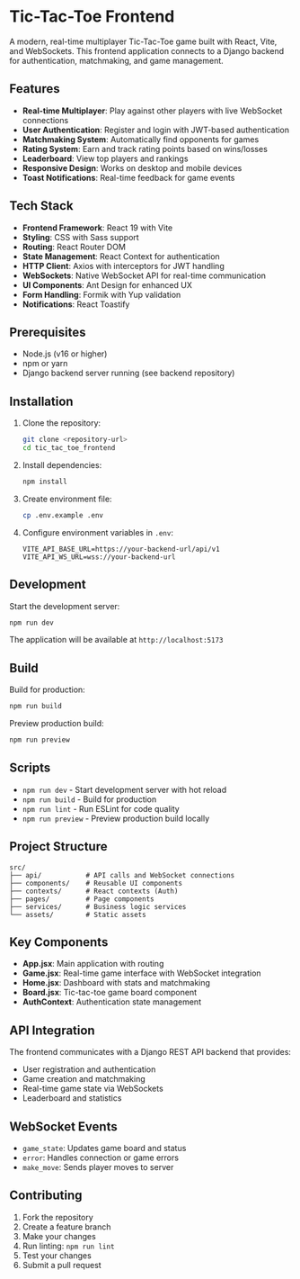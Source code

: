 # Tic-Tac-Toe Frontend

A modern, real-time multiplayer Tic-Tac-Toe game built with React, Vite, and WebSockets. This frontend application connects to a Django backend for authentication, matchmaking, and game management.

## Features

- **Real-time Multiplayer**: Play against other players with live WebSocket connections
- **User Authentication**: Register and login with JWT-based authentication
- **Matchmaking System**: Automatically find opponents for games
- **Rating System**: Earn and track rating points based on wins/losses
- **Leaderboard**: View top players and rankings
- **Responsive Design**: Works on desktop and mobile devices
- **Toast Notifications**: Real-time feedback for game events

## Tech Stack

- **Frontend Framework**: React 19 with Vite
- **Styling**: CSS with Sass support
- **Routing**: React Router DOM
- **State Management**: React Context for authentication
- **HTTP Client**: Axios with interceptors for JWT handling
- **WebSockets**: Native WebSocket API for real-time communication
- **UI Components**: Ant Design for enhanced UX
- **Form Handling**: Formik with Yup validation
- **Notifications**: React Toastify

## Prerequisites

- Node.js (v16 or higher)
- npm or yarn
- Django backend server running (see backend repository)

## Installation

1. Clone the repository:
   ```bash
   git clone <repository-url>
   cd tic_tac_toe_frontend
   ```

2. Install dependencies:
   ```bash
   npm install
   ```

3. Create environment file:
   ```bash
   cp .env.example .env
   ```

4. Configure environment variables in `.env`:
   ```
   VITE_API_BASE_URL=https://your-backend-url/api/v1
   VITE_API_WS_URL=wss://your-backend-url
   ```

## Development

Start the development server:
```bash
npm run dev
```

The application will be available at `http://localhost:5173`

## Build

Build for production:
```bash
npm run build
```

Preview production build:
```bash
npm run preview
```

## Scripts

- `npm run dev` - Start development server with hot reload
- `npm run build` - Build for production
- `npm run lint` - Run ESLint for code quality
- `npm run preview` - Preview production build locally

## Project Structure

```
src/
├── api/           # API calls and WebSocket connections
├── components/    # Reusable UI components
├── contexts/      # React contexts (Auth)
├── pages/         # Page components
├── services/      # Business logic services
└── assets/        # Static assets
```

## Key Components

- **App.jsx**: Main application with routing
- **Game.jsx**: Real-time game interface with WebSocket integration
- **Home.jsx**: Dashboard with stats and matchmaking
- **Board.jsx**: Tic-tac-toe game board component
- **AuthContext**: Authentication state management

## API Integration

The frontend communicates with a Django REST API backend that provides:

- User registration and authentication
- Game creation and matchmaking
- Real-time game state via WebSockets
- Leaderboard and statistics

## WebSocket Events

- `game_state`: Updates game board and status
- `error`: Handles connection or game errors
- `make_move`: Sends player moves to server

## Contributing

1. Fork the repository
2. Create a feature branch
3. Make your changes
4. Run linting: `npm run lint`
5. Test your changes
6. Submit a pull request

